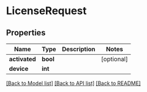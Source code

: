 # LicenseRequest


## Properties
Name | Type | Description | Notes
------------ | ------------- | ------------- | -------------
**activated** | **bool** |  | [optional] 
**device** | **int** |  | 

[[Back to Model list]](../README.md#documentation-for-models) [[Back to API list]](../README.md#documentation-for-api-endpoints) [[Back to README]](../README.md)


